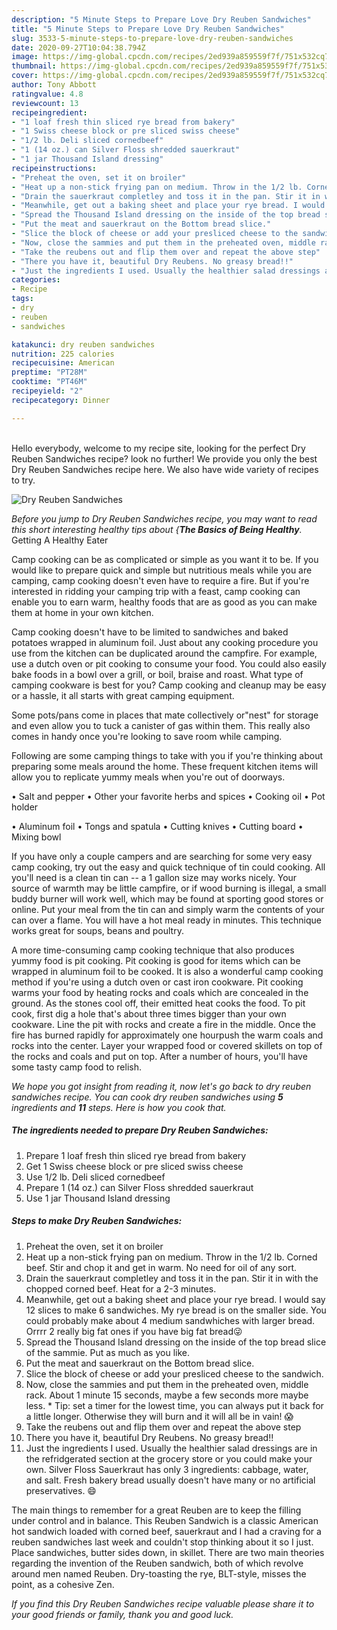 ```yaml
---
description: "5 Minute Steps to Prepare Love Dry Reuben Sandwiches"
title: "5 Minute Steps to Prepare Love Dry Reuben Sandwiches"
slug: 3533-5-minute-steps-to-prepare-love-dry-reuben-sandwiches
date: 2020-09-27T10:04:38.794Z
image: https://img-global.cpcdn.com/recipes/2ed939a859559f7f/751x532cq70/dry-reuben-sandwiches-recipe-main-photo.jpg
thumbnail: https://img-global.cpcdn.com/recipes/2ed939a859559f7f/751x532cq70/dry-reuben-sandwiches-recipe-main-photo.jpg
cover: https://img-global.cpcdn.com/recipes/2ed939a859559f7f/751x532cq70/dry-reuben-sandwiches-recipe-main-photo.jpg
author: Tony Abbott
ratingvalue: 4.8
reviewcount: 13
recipeingredient:
- "1 loaf fresh thin sliced rye bread from bakery"
- "1 Swiss cheese block or pre sliced swiss cheese"
- "1/2 lb. Deli sliced cornedbeef"
- "1 (14 oz.) can Silver Floss shredded sauerkraut"
- "1 jar Thousand Island dressing"
recipeinstructions:
- "Preheat the oven, set it on broiler"
- "Heat up a non-stick frying pan on medium. Throw in the 1/2 lb. Corned beef. Stir and chop it and get in warm. No need for oil of any sort."
- "Drain the sauerkraut completley and toss it in the pan. Stir it in with the chopped corned beef. Heat for a 2-3 minutes."
- "Meanwhile, get out a baking sheet and place your rye bread. I would say 12 slices to make 6 sandwiches. My rye bread is on the smaller side. You could probably make about 4 medium sandwhiches with larger bread. Orrrr 2 really big fat ones if you have big fat bread😜"
- "Spread the Thousand Island dressing on the inside of the top bread slice of the sammie. Put as much as you like."
- "Put the meat and sauerkraut on the Bottom bread slice."
- "Slice the block of cheese or add your presliced cheese to the sandwich."
- "Now, close the sammies and put them in the preheated oven, middle rack. About 1 minute 15 seconds, maybe a few seconds more maybe less. * Tip: set a timer for the lowest time, you can always put it back for a little longer. Otherwise they will burn and it will all be in vain! 😱"
- "Take the reubens out and flip them over and repeat the above step"
- "There you have it, beautiful Dry Reubens. No greasy bread!!"
- "Just the ingredients I used. Usually the healthier salad dressings are in the refridgerated section at the grocery store or you could make your own. Silver Floss Sauerkraut has only 3 ingredients: cabbage, water, and salt. Fresh bakery bread usually doesn&#39;t have many or no artificial preservatives. 😄"
categories:
- Recipe
tags:
- dry
- reuben
- sandwiches

katakunci: dry reuben sandwiches 
nutrition: 225 calories
recipecuisine: American
preptime: "PT28M"
cooktime: "PT46M"
recipeyield: "2"
recipecategory: Dinner

---
```

<br>
Hello everybody, welcome to my recipe site, looking for the perfect Dry Reuben Sandwiches recipe? look no further! We provide you only the best Dry Reuben Sandwiches recipe here. We also have wide variety of recipes to try.
<br>


![Dry Reuben Sandwiches](https://img-global.cpcdn.com/recipes/2ed939a859559f7f/751x532cq70/dry-reuben-sandwiches-recipe-main-photo.jpg)

<i>Before you jump to Dry Reuben Sandwiches recipe, you may want to read this short interesting healthy tips about {<strong>The Basics of Being Healthy</strong>.</i>
Getting A Healthy Eater

    
Camp cooking can be as complicated or simple as you want it to be. If you would like to prepare quick and simple but nutritious meals while you are camping, camp cooking doesn't even have to require a fire. But if you're interested in ridding your camping trip with a feast, camp cooking can enable you to earn warm, healthy foods that are as good as you can make them at home in your own kitchen.

Camp cooking doesn't have to be limited to sandwiches and baked potatoes wrapped in aluminum foil.  Just about any cooking procedure you use from the kitchen can be duplicated around the campfire. For example, use a dutch oven or pit cooking to consume your food. You could also easily bake foods in a bowl over a grill, or boil, braise and roast. What type of camping cookware is best for you? Camp cooking and cleanup may be easy or a hassle, it all starts with great camping equipment.

Some pots/pans come in places that mate collectively or"nest" for storage and even allow you to tuck a canister of gas within them. This really also comes in handy once you're looking to save room while camping.

Following are some camping things to take with you if you're thinking about preparing some meals around the home. These frequent kitchen items will allow you to replicate yummy meals when you're out of doorways.

• Salt and pepper
• Other your favorite herbs and spices
• Cooking oil
• Pot holder

• Aluminum foil
• Tongs and spatula
• Cutting knives
• Cutting board
• Mixing bowl


If you have only a couple campers and are searching for some very easy camp cooking, try out the easy and quick technique of tin could cooking. All you'll need is a clean tin can -- a 1 gallon size may works nicely. Your source of warmth may be little campfire, or if wood burning is illegal, a small buddy burner will work well, which may be found at sporting good stores or online. Put your meal from the tin can and simply warm the contents of your can over a flame. You will have a hot meal ready in minutes.  This technique works great for soups, beans and poultry.

A more time-consuming camp cooking technique that also produces yummy food is pit cooking. Pit cooking is good for items which can be wrapped in aluminum foil to be cooked.  It is also a wonderful camp cooking method if you're using a dutch oven or cast iron cookware. Pit cooking warms your food by heating rocks and coals which are concealed in the ground. As the stones cool off, their emitted heat cooks the food. To pit cook, first dig a hole that's about three times bigger than your own cookware. Line the pit with rocks and create a fire in the middle. Once the fire has burned rapidly for approximately one hourpush the warm coals and rocks into the center. Layer your wrapped food or covered skillets on top of the rocks and coals and put on top. After a number of hours, you'll have some tasty camp food to relish.


<i>We hope you got insight from reading it, now let's go back to dry reuben sandwiches recipe. You can cook dry reuben sandwiches using <strong>5</strong> ingredients and <strong>11</strong> steps. Here is how you cook that.
</i>

##### The ingredients needed to prepare Dry Reuben Sandwiches:

1. Prepare 1 loaf fresh thin sliced rye bread from bakery
1. Get 1 Swiss cheese block or pre sliced swiss cheese
1. Use 1/2 lb. Deli sliced cornedbeef
1. Prepare 1 (14 oz.) can Silver Floss shredded sauerkraut
1. Use 1 jar Thousand Island dressing


##### Steps to make Dry Reuben Sandwiches:

1. Preheat the oven, set it on broiler
1. Heat up a non-stick frying pan on medium. Throw in the 1/2 lb. Corned beef. Stir and chop it and get in warm. No need for oil of any sort.
1. Drain the sauerkraut completley and toss it in the pan. Stir it in with the chopped corned beef. Heat for a 2-3 minutes.
1. Meanwhile, get out a baking sheet and place your rye bread. I would say 12 slices to make 6 sandwiches. My rye bread is on the smaller side. You could probably make about 4 medium sandwhiches with larger bread. Orrrr 2 really big fat ones if you have big fat bread😜
1. Spread the Thousand Island dressing on the inside of the top bread slice of the sammie. Put as much as you like.
1. Put the meat and sauerkraut on the Bottom bread slice.
1. Slice the block of cheese or add your presliced cheese to the sandwich.
1. Now, close the sammies and put them in the preheated oven, middle rack. About 1 minute 15 seconds, maybe a few seconds more maybe less. * Tip: set a timer for the lowest time, you can always put it back for a little longer. Otherwise they will burn and it will all be in vain! 😱
1. Take the reubens out and flip them over and repeat the above step
1. There you have it, beautiful Dry Reubens. No greasy bread!!
1. Just the ingredients I used. Usually the healthier salad dressings are in the refridgerated section at the grocery store or you could make your own. Silver Floss Sauerkraut has only 3 ingredients: cabbage, water, and salt. Fresh bakery bread usually doesn&#39;t have many or no artificial preservatives. 😄


The main things to remember for a great Reuben are to keep the filling under control and in balance. This Reuben Sandwich is a classic American hot sandwich loaded with corned beef, sauerkraut and I had a craving for a reuben sandwiches last week and couldn&#39;t stop thinking about it so I just. Place sandwiches, butter sides down, in skillet. There are two main theories regarding the invention of the Reuben sandwich, both of which revolve around men named Reuben. Dry-toasting the rye, BLT-style, misses the point, as a cohesive Zen. 

<i>If you find this Dry Reuben Sandwiches recipe valuable please share it to your good friends or family, thank you and good luck.</i>
